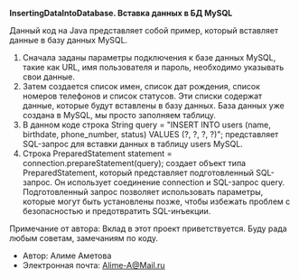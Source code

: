 **InsertingDataIntoDatabase. Вставка данных в БД MySQL**

Данный код на Java представляет собой пример, который вставляет данные в базу данных MySQL.
1.	Сначала заданы параметры подключения к базе данных MySQL, такие как URL, имя пользователя и пароль, необходимо указывать свои данные. 
2.	Затем создается список имен, список дат рождения, список номеров телефонов и список статусов. Эти списки содержат данные, которые будут вставлены в базу данных. База данных уже создана в MySQL, мы просто заполняем таблицу.
3.	В данном коде строка String query = "INSERT INTO users (name, birthdate, phone_number, status) VALUES (?, ?, ?, ?)"; представляет SQL-запрос для вставки данных в таблицу users MySQL.
4.	Строка PreparedStatement statement = connection.prepareStatement(query); создает объект типа PreparedStatement, который представляет подготовленный SQL-запрос. Он использует соединение connection и SQL-запрос query. Подготовленный запрос позволяет использовать параметры, которые могут быть установлены позже, чтобы избежать проблем с безопасностью и предотвратить SQL-инъекции.


Примечание от автора:
Вклад в этот проект приветствуется. Буду рада любым советам, замечаниям по коду. 
- Автор: Алиме Аметова
- Электронная почта: Alime-A@Mail.ru
